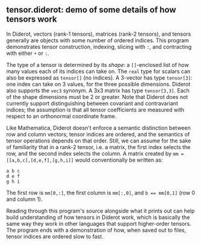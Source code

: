 ## tensor.diderot: demo of some details of how tensors work

In Diderot, vectors (rank-1 tensors), matrices (rank-2 tensors), and
tensors generally are objects with some number of ordered indices.
This program demonstrates tensor construction, indexing, slicing with
`:`, and contracting with either `•` or `:`.

The type of a tensor is determined by its *shape*: a `[]`-enclosed
list of how many values each of its indices can take on.  The `real`
type for scalars can also be expressed as `tensor[]` (no indices). A
3-vector has type `tensor[3]`: one index can take on 3 values, for the
three possible dimensions. Diderot also supports the `vec3` synonym.
A 3x3 matrix has type `tensor[3,3]`. Each of the shape dimensions must
be 2 or greater. Note that Diderot does not currently support
distinguishing between covariant and contravariant indices; the
assumption is that all tensor coefficients are measured with respect
to an orthonormal coordinate frame.

Like Mathematica, Diderot doesn't enforce a semantic distinction between
row and column vectors; tensor indices are ordered, and the semantics of
tensor operations depends on that order. Still, we can assume for the sake
of familiarity that in a rank-2 tensor, i.e. a matrix, the first index
selects the row, and the second index selects the column.  A matrix created
by `mm = [[a,b,c],[d,e,f],[g,h,i]]` would conventionally be written as:

	a b c
	d e f
	g h i

The first row is `mm[0,:]`, the first column is `mm[:,0]`, and
`b == mm[0,1]` (row 0 and column 1).

Reading through this program's source alongside what it prints out can help
build understanding of how tensors in Diderot work, which is basically the
same way they work in other languages that support higher-order tensors. The
program ends with a demonstration of how, when saved out to files, tensor
indices are ordered slow to fast.


